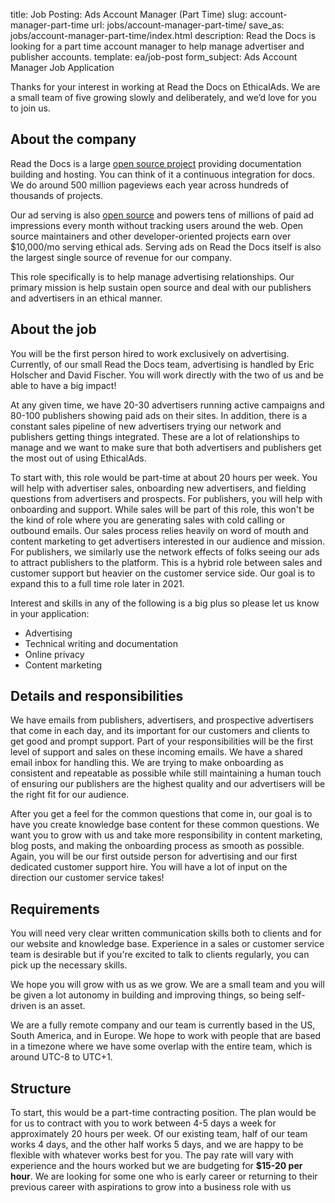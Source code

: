 title: Job Posting: Ads Account Manager (Part Time)
slug: account-manager-part-time
url: jobs/account-manager-part-time/
save_as: jobs/account-manager-part-time/index.html
description: Read the Docs is looking for a part time account manager to help manage advertiser and publisher accounts.
template: ea/job-post
form_subject: Ads Account Manager Job Application


Thanks for your interest in working at Read the Docs on EthicalAds.
We are a small team of five growing slowly and deliberately,
and we’d love for you to join us.


About the company
-----------------

Read the Docs is a large [open source project](https://github.com/readthedocs/readthedocs.org) providing documentation building and hosting.
You can think of it a continuous integration for docs.
We do around 500 million pageviews each year across hundreds of thousands of projects.

Our ad serving is also [open source](https://github.com/readthedocs/ethical-ad-server)
and powers tens of millions of paid ad impressions every month
without tracking users around the web.
Open source maintainers and other developer-oriented projects earn over $10,000/mo serving ethical ads.
Serving ads on Read the Docs itself is also the largest single source of revenue for our company.

This role specifically is to help manage advertising relationships.
Our primary mission is help sustain open source and deal with our publishers and advertisers in an ethical manner.


About the job
-------------

You will be the first person hired to work exclusively on advertising.
Currently, of our small Read the Docs team, advertising is handled by Eric Holscher and David Fischer.
You will work directly with the two of us and be able to have a big impact!

At any given time, we have 20-30 advertisers running active campaigns
and 80-100 publishers showing paid ads on their sites.
In addition, there is a constant sales pipeline of new advertisers trying our network
and publishers getting things integrated.
These are a lot of relationships to manage and we want to make sure
that both advertisers and publishers get the most out of using EthicalAds.

To start with, this role would be part-time at about 20 hours per week.
You will help with advertiser sales, onboarding new advertisers, and fielding questions from advertisers and prospects.
For publishers, you will help with onboarding and support.
While sales will be part of this role,
this won't be the kind of role where you are generating sales with cold calling or outbound emails.
Our sales process relies heavily on word of mouth and content marketing to get advertisers interested
in our audience and mission.
For publishers, we similarly use the network effects of folks seeing our ads to attract publishers to the platform.
This is a hybrid role between sales and customer support but heavier on the customer service side.
Our goal is to expand this to a full time role later in 2021.

Interest and skills in any of the following is a big plus so please let us know in your application:

* Advertising
* Technical writing and documentation
* Online privacy
* Content marketing


Details and responsibilities
----------------------------

We have emails from publishers, advertisers, and prospective advertisers that come in each day,
and its important for our customers and clients to get good and prompt support.
Part of your responsibilities will be the first level of support and sales on these incoming emails.
We have a shared email inbox for handling this.
We are trying to make onboarding as consistent and repeatable as possible
while still maintaining a human touch of ensuring our publishers are the highest quality
and our advertisers will be the right fit for our audience.

After you get a feel for the common questions that come in,
our goal is to have you create knowledge base content for these common questions.
We want you to grow with us and take more responsibility
in content marketing, blog posts, and making the onboarding process as smooth as possible.
Again, you will be our first outside person for advertising
and our first dedicated customer support hire.
You will have a lot of input on the direction our customer service takes!


Requirements
------------

You will need very clear written communication skills both to clients
and for our website and knowledge base.
Experience in a sales or customer service team is desirable
but if you're excited to talk to clients regularly, you can pick up the necessary skills.

We hope you will grow with us as we grow.
We are a small team and you will be given a lot autonomy in building and improving things,
so being self-driven is an asset.

We are a fully remote company and our team is currently based in the US, South America, and in Europe.
We hope to work with people that are based in a timezone where we have some overlap with the entire team,
which is around UTC-8 to UTC+1.


Structure
---------

To start, this would be a part-time contracting position.
The plan would be for us to contract with you to work between 4-5 days a week for approximately 20 hours per week.
Of our existing team, half of our team works 4 days, and the other half works 5 days,
and we are happy to be flexible with whatever works best for you.
The pay rate will vary with experience and the hours worked but we are budgeting for **$15-20 per hour**.
We are looking for some one who is early career or returning to their previous career
with aspirations to grow into a business role with us
